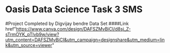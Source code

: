 # Oasis  Data Science Task 3 SMS
#Project Completed by Digvijay bendre
Data Set ####Link href"https://www.canva.com/design/DAFSZMvBiCI/d8sj_Z-sTrmOYK_pTlvb9w/view?utm_content=DAFSZMvBiCI&utm_campaign=designshare&utm_medium=link&utm_source=viewer"
